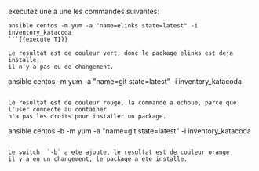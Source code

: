 executez une a une les commandes suivantes: 

```
ansible centos -m yum -a "name=elinks state=latest" -i inventory_katacoda 
```{{execute T1}}

Le resultat est de couleur vert, donc le package elinks est deja installe,   
il n'y a pas eu de changement.

```
ansible centos -m yum -a "name=git state=latest" -i inventory_katacoda 
```{{execute T1}}

Le resultat est de couleur rouge, la commande a echoue, parce que l'user connecte au container
n'a pas les droits pour installer un package. 

```
ansible centos -b -m yum -a "name=git state=latest" -i inventory_katacoda 
```{{execute T1}}

Le switch  `-b` a ete ajoute, le resultat est de couleur orange   
il y a eu un changement, le package a ete installe.  